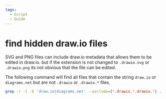```yaml
---
tags:
  - Script
  - Guide
---
```


# find hidden draw.io files

SVG and PNG files can include draw.io metadata that allows them to be edited in draw.io. but if the extension is not changed to `.drawio.svg` or `.drawio.png` its not obvious that the file can be edited.

The following command will find all files that contain the string `draw.io` or `diagrams.net` but are not `.drawio` or `.drawio.*` files.

```bash
grep -r -l -E 'draw.io|diagrams.net' --exclude={*.drawio,*.drawio.*} .
```
